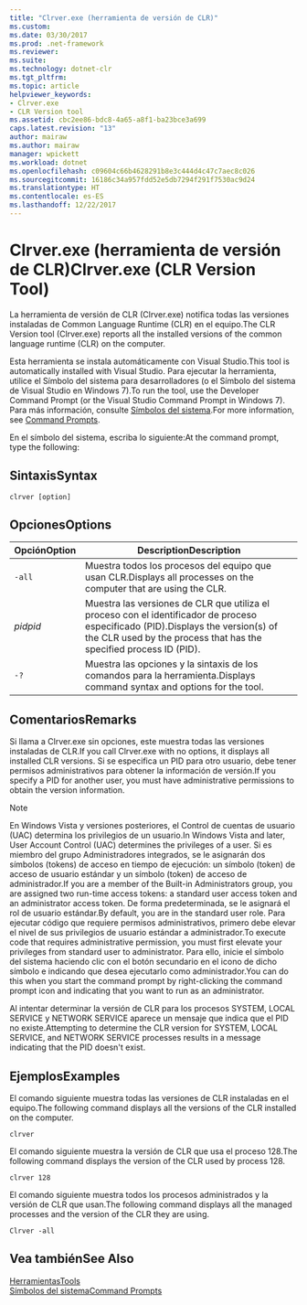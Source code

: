 ```yaml
---
title: "Clrver.exe (herramienta de versión de CLR)"
ms.custom: 
ms.date: 03/30/2017
ms.prod: .net-framework
ms.reviewer: 
ms.suite: 
ms.technology: dotnet-clr
ms.tgt_pltfrm: 
ms.topic: article
helpviewer_keywords:
- Clrver.exe
- CLR Version tool
ms.assetid: cbc2ee86-bdc8-4a65-a8f1-ba23bce3a699
caps.latest.revision: "13"
author: mairaw
ms.author: mairaw
manager: wpickett
ms.workload: dotnet
ms.openlocfilehash: c09604c66b4628291b8e3c444d4c47c7aec8c026
ms.sourcegitcommit: 16186c34a957fdd52e5db7294f291f7530ac9d24
ms.translationtype: HT
ms.contentlocale: es-ES
ms.lasthandoff: 12/22/2017
---
```

# <a name="clrverexe-clr-version-tool"></a><span data-ttu-id="f503a-102">Clrver.exe (herramienta de versión de CLR)</span><span class="sxs-lookup"><span data-stu-id="f503a-102">Clrver.exe (CLR Version Tool)</span></span>
<span data-ttu-id="f503a-103">La herramienta de versión de CLR (Clrver.exe) notifica todas las versiones instaladas de Common Language Runtime (CLR) en el equipo.</span><span class="sxs-lookup"><span data-stu-id="f503a-103">The CLR Version tool (Clrver.exe) reports all the installed versions of the common language runtime (CLR) on the computer.</span></span>  
  
 <span data-ttu-id="f503a-104">Esta herramienta se instala automáticamente con Visual Studio.</span><span class="sxs-lookup"><span data-stu-id="f503a-104">This tool is automatically installed with Visual Studio.</span></span> <span data-ttu-id="f503a-105">Para ejecutar la herramienta, utilice el Símbolo del sistema para desarrolladores (o el Símbolo del sistema de Visual Studio en Windows 7).</span><span class="sxs-lookup"><span data-stu-id="f503a-105">To run the tool, use the Developer Command Prompt (or the Visual Studio Command Prompt in Windows 7).</span></span> <span data-ttu-id="f503a-106">Para más información, consulte [Símbolos del sistema](../../../docs/framework/tools/developer-command-prompt-for-vs.md).</span><span class="sxs-lookup"><span data-stu-id="f503a-106">For more information, see [Command Prompts](../../../docs/framework/tools/developer-command-prompt-for-vs.md).</span></span>  
  
 <span data-ttu-id="f503a-107">En el símbolo del sistema, escriba lo siguiente:</span><span class="sxs-lookup"><span data-stu-id="f503a-107">At the command prompt, type the following:</span></span>  
  
## <a name="syntax"></a><span data-ttu-id="f503a-108">Sintaxis</span><span class="sxs-lookup"><span data-stu-id="f503a-108">Syntax</span></span>  
  
```  
clrver [option]  
```  
  
## <a name="options"></a><span data-ttu-id="f503a-109">Opciones</span><span class="sxs-lookup"><span data-stu-id="f503a-109">Options</span></span>  
  
|<span data-ttu-id="f503a-110">Opción</span><span class="sxs-lookup"><span data-stu-id="f503a-110">Option</span></span>|<span data-ttu-id="f503a-111">Description</span><span class="sxs-lookup"><span data-stu-id="f503a-111">Description</span></span>|  
|------------|-----------------|  
|`-all`|<span data-ttu-id="f503a-112">Muestra todos los procesos del equipo que usan CLR.</span><span class="sxs-lookup"><span data-stu-id="f503a-112">Displays all processes on the computer that are using the CLR.</span></span>|  
|<span data-ttu-id="f503a-113">*pid*</span><span class="sxs-lookup"><span data-stu-id="f503a-113">*pid*</span></span>|<span data-ttu-id="f503a-114">Muestra las versiones de CLR que utiliza el proceso con el identificador de proceso especificado (PID).</span><span class="sxs-lookup"><span data-stu-id="f503a-114">Displays the version(s) of the CLR used by the process that has the specified process ID (PID).</span></span>|  
|`-?`|<span data-ttu-id="f503a-115">Muestra las opciones y la sintaxis de los comandos para la herramienta.</span><span class="sxs-lookup"><span data-stu-id="f503a-115">Displays command syntax and options for the tool.</span></span>|  
  
## <a name="remarks"></a><span data-ttu-id="f503a-116">Comentarios</span><span class="sxs-lookup"><span data-stu-id="f503a-116">Remarks</span></span>  
 <span data-ttu-id="f503a-117">Si llama a Clrver.exe sin opciones, este muestra todas las versiones instaladas de CLR.</span><span class="sxs-lookup"><span data-stu-id="f503a-117">If you call Clrver.exe with no options, it displays all installed CLR versions.</span></span> <span data-ttu-id="f503a-118">Si se especifica un PID para otro usuario, debe tener permisos administrativos para obtener la información de versión.</span><span class="sxs-lookup"><span data-stu-id="f503a-118">If you specify a PID for another user, you must have administrative permissions to obtain the version information.</span></span>  
  
> [!NOTE]
>  <span data-ttu-id="f503a-119">En Windows Vista y versiones posteriores, el Control de cuentas de usuario (UAC) determina los privilegios de un usuario.</span><span class="sxs-lookup"><span data-stu-id="f503a-119">In Windows Vista and later, User Account Control (UAC) determines the privileges of a user.</span></span> <span data-ttu-id="f503a-120">Si es miembro del grupo Administradores integrados, se le asignarán dos símbolos (tokens) de acceso en tiempo de ejecución: un símbolo (token) de acceso de usuario estándar y un símbolo (token) de acceso de administrador.</span><span class="sxs-lookup"><span data-stu-id="f503a-120">If you are a member of the Built-in Administrators group, you are assigned two run-time access tokens: a standard user access token and an administrator access token.</span></span> <span data-ttu-id="f503a-121">De forma predeterminada, se le asignará el rol de usuario estándar.</span><span class="sxs-lookup"><span data-stu-id="f503a-121">By default, you are in the standard user role.</span></span> <span data-ttu-id="f503a-122">Para ejecutar código que requiere permisos administrativos, primero debe elevar el nivel de sus privilegios de usuario estándar a administrador.</span><span class="sxs-lookup"><span data-stu-id="f503a-122">To execute code that requires administrative permission, you must first elevate your privileges from standard user to administrator.</span></span> <span data-ttu-id="f503a-123">Para ello, inicie el símbolo del sistema haciendo clic con el botón secundario en el icono de dicho símbolo e indicando que desea ejecutarlo como administrador.</span><span class="sxs-lookup"><span data-stu-id="f503a-123">You can do this when you start the command prompt by right-clicking the command prompt icon and indicating that you want to run as an administrator.</span></span>  
  
 <span data-ttu-id="f503a-124">Al intentar determinar la versión de CLR para los procesos SYSTEM, LOCAL SERVICE y NETWORK SERVICE aparece un mensaje que indica que el PID no existe.</span><span class="sxs-lookup"><span data-stu-id="f503a-124">Attempting to determine the CLR version for SYSTEM, LOCAL SERVICE, and NETWORK SERVICE processes results in a message indicating that the PID doesn't exist.</span></span>  
  
## <a name="examples"></a><span data-ttu-id="f503a-125">Ejemplos</span><span class="sxs-lookup"><span data-stu-id="f503a-125">Examples</span></span>  
 <span data-ttu-id="f503a-126">El comando siguiente muestra todas las versiones de CLR instaladas en el equipo.</span><span class="sxs-lookup"><span data-stu-id="f503a-126">The following command displays all the versions of the CLR installed on the computer.</span></span>  
  
 `clrver`  
  
 <span data-ttu-id="f503a-127">El comando siguiente muestra la versión de CLR que usa el proceso 128.</span><span class="sxs-lookup"><span data-stu-id="f503a-127">The following command displays the version of the CLR used by process 128.</span></span>  
  
 `clrver 128`  
  
 <span data-ttu-id="f503a-128">El comando siguiente muestra todos los procesos administrados y la versión de CLR que usan.</span><span class="sxs-lookup"><span data-stu-id="f503a-128">The following command displays all the managed processes and the version of the CLR they are using.</span></span>  
  
 `Clrver -all`  
  
## <a name="see-also"></a><span data-ttu-id="f503a-129">Vea también</span><span class="sxs-lookup"><span data-stu-id="f503a-129">See Also</span></span>  
 [<span data-ttu-id="f503a-130">Herramientas</span><span class="sxs-lookup"><span data-stu-id="f503a-130">Tools</span></span>](../../../docs/framework/tools/index.md)  
 [<span data-ttu-id="f503a-131">Símbolos del sistema</span><span class="sxs-lookup"><span data-stu-id="f503a-131">Command Prompts</span></span>](../../../docs/framework/tools/developer-command-prompt-for-vs.md)
